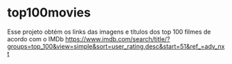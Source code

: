 # top100movies

Esse projeto obtém os links das imagens e títulos dos top 100 filmes de acordo com o IMDb https://www.imdb.com/search/title/?groups=top_100&view=simple&sort=user_rating,desc&start=51&ref_=adv_nxt
